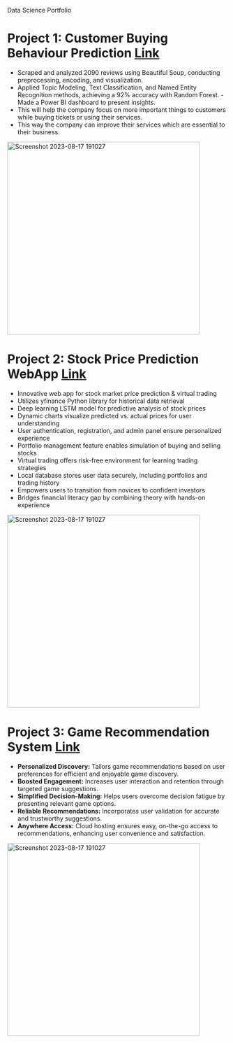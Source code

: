 Data Science Portfolio

# Project 1: Customer Buying Behaviour Prediction [Link](https://github.com/roshan9900/British_Airways_Virtual_Pro)
- Scraped and analyzed 2090 reviews using Beautiful Soup, conducting preprocessing, encoding, and visualization.
- Applied Topic Modeling, Text Classification, and Named Entity Recognition methods, achieving a 92% accuracy with Random Forest. -Made a Power BI dashboard to present insights.
- This will help the company focus on more important things to customers while buying tickets or using their services.
- This way the company can improve their services which are essential to their business.


<img width="441" alt="Screenshot 2023-08-17 191027" src="https://github.com/roshan9900/Roshan_Portfolio/assets/115538447/b728254a-4cb7-47a0-a6eb-ed79bd701f26">


# Project 2: Stock Price Prediction WebApp [Link](https://github.com/roshan9900/Collage_Project)
- Innovative web app for stock market price prediction & virtual trading
- Utilizes yfinance Python library for historical data retrieval
- Deep learning LSTM model for predictive analysis of stock prices
- Dynamic charts visualize predicted vs. actual prices for user understanding
- User authentication, registration, and admin panel ensure personalized experience
- Portfolio management feature enables simulation of buying and selling stocks
- Virtual trading offers risk-free environment for learning trading strategies
- Local database stores user data securely, including portfolios and trading history
- Empowers users to transition from novices to confident investors
- Bridges financial literacy gap by combining theory with hands-on experience

<img width="441" alt="Screenshot 2023-08-17 191027" src="https://user-images.githubusercontent.com/115538447/261623951-3f9a7c08-fbf7-44a9-a6a9-7ff22dbea7e3.png">


# Project 3: Game Recommendation System [Link](https://github.com/roshan9900/Machine-Learning-Projects/tree/main/Steam_video_Reco)

- **Personalized Discovery:** Tailors game recommendations based on user preferences for efficient and enjoyable game discovery.
- **Boosted Engagement:** Increases user interaction and retention through targeted game suggestions.
- **Simplified Decision-Making:** Helps users overcome decision fatigue by presenting relevant game options.
- **Reliable Recommendations:** Incorporates user validation for accurate and trustworthy suggestions.
- **Anywhere Access:** Cloud hosting ensures easy, on-the-go access to recommendations, enhancing user convenience and satisfaction.

  
<img width="441" alt="Screenshot 2023-08-17 191027" src="https://user-images.githubusercontent.com/115538447/261802808-5c054193-a531-4571-8c1b-37fc150d4ecb.png">
